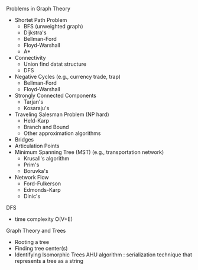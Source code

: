 Problems in Graph Theory
* Shortet Path Problem
    - BFS (unweighted graph)
    - Dijkstra's
    - Bellman-Ford
    - Floyd-Warshall
    - A*
* Connectivity
    - Union find datat structure
    - DFS
* Negative Cycles (e.g., currency trade, trap)
    - Bellman-Ford
    - Floyd-Warshall
* Strongly Connected Components
    - Tarjan's 
    - Kosaraju's
* Traveling Salesman Problem (NP hard)
    - Held-Karp
    - Branch and Bound
    - Other approximation algorithms
* Bridges
* Articulation Points
* Minimum Spanning Tree (MST) (e.g., transportation network)
    - Krusall's algorithm
    - Prim's
    - Boruvka's
* Network Flow
    - Ford-Fulkerson
    - Edmonds-Karp
    - Dinic's

    
DFS
* time complexity O(V+E)

Graph Theory and Trees
* Rooting a tree
* Finding tree center(s)
* Identifying Isomorphic Trees
    AHU algorithm : serialization technique that represents a tree as a string
